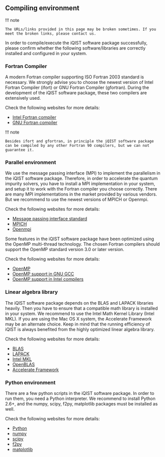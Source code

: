## Compiling environment

!!! note 

    The URLs/links provided in this page may be broken sometimes. If you meet the broken links, please contact us.

In order to compile/execute the iQIST software package successfully, please confirm whether the following software/libraries are correctly installed and configured in your system.

### Fortran Compiler

A modern Fortran compiler supporting ISO Fortran 2003 standard is necessary. We strongly advise you to choose the newest version of Intel Fortran Compiler (ifort) or GNU Fortran Compiler (gfortran). During the development of the iQIST software package, these two compilers are extensively used. 

Check the following websites for more details:

* [Intel Fortran compiler](https://software.intel.com/en-us/fortran-compilers)
* [GNU Fortran compiler](http://gcc.gnu.org/fortran/)

!!! note 

    Besides ifort and gfortran, in principle the iQIST software package can be compiled by any other Fortran 90 compilers, but we can not guarantee it.

### Parallel environment

We use the message passing interface (MPI) to implement the parallelism in the iQIST software package. Therefore, in order to accelerate the quantum impurity solvers, you have to install a MPI implementation in your system, and setup it to work with the Fortran compiler you choose correctly. There are many MPI implementations in the market provided by various vendors. But we recommend to use the newest versions of MPICH or Openmpi.

Check the following websites for more details:

* [Message passing interface standard](http://mpi-forum.org)
* [MPICH](http://www.mpich.org)
* [Openmpi](http://www.open-mpi.org)

Some features in the iQIST software package have been optimized using the OpenMP multi-thread technology. The chosen Fortran compilers should support the OpenMP standard version 3.0 or later version.

Check the following websites for more details:

* [OpenMP](http://openmp.org/wp/)
* [OpenMP support in GNU GCC](https://gcc.gnu.org/projects/gomp/)
* [OpenMP support in Intel compilers](https://software.intel.com/en-us/intel-parallel-studio-xe/details)

### Linear algebra library

The iQIST software package depends on the BLAS and LAPACK libraries heavily. Then you have to ensure that a compatible math library is installed in your system. We recommend to use the Intel Math Kernel Library (Intel MKL). If you are using the Mac OS X system, the Accelerate Framework may be an alternate choice. Keep in mind that the running efficiency of iQIST is always benefited from the highly optimized linear algebra library.

Check the following websites for more details:

* [BLAS](http://www.netlib.org/blas/)
* [LAPACK](http://www.netlib.org/lapack/)
* [Intel MKL](https://software.intel.com/en-us/intel-mkl/)
* [OpenBLAS](http://www.openblas.net)
* [Accelerate Framework](https://developer.apple.com/library/mac/documentation/Performance/Conceptual/vecLib/index.html)

### Python environment

There are a few python scripts in the iQIST software package. In order to run them, you need a Python interpreter. We recommend to install Python 2.6+, and the numpy, scipy, f2py, matplotlib packages must be installed as well.

Check the following websites for more details:

* [Python](https://www.python.org)
* [numpy](http://www.numpy.org)
* [scipy](http://www.scipy.org)
* [f2py](http://www.f2py.com)
* [matplotlib](http://matplotlib.org)